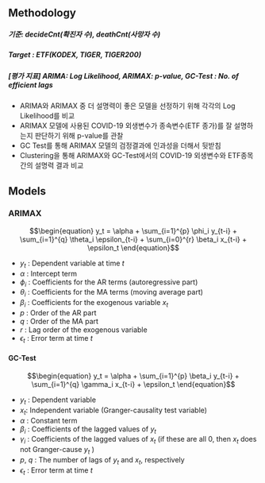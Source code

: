 ## Methodology
##### 기준: decideCnt(확진자 수), deathCnt(사망자 수)
##### Target : ETF(KODEX, TIGER, TIGER200)

##### [평가 지표] ARIMA: Log Likelihood, ARIMAX: p-value, GC-Test : No. of efficient lags


- ARIMA와 ARIMAX 중 더 설명력이 좋은 모델을 선정하기 위해 각각의 Log Likelihood를 비교
- ARIMAX 모델에 사용된 COVID-19 외생변수가 종속변수(ETF 종가)를 잘 설명하는지 판단하기 위해 p-value를 관찰
- GC Test를 통해 ARIMAX 모델의 검정결과에 인과성을 더해서 뒷받침
- Clustering을 통해 ARIMAX와 GC-Test에서의 COVID-19 외생변수와 ETF종목 간의 설명력 결과 비교


## Models
### ARIMAX
$$\begin{equation}
y_t = \alpha + \sum_{i=1}^{p} \phi_i y_{t-i} + \sum_{i=1}^{q} \theta_i \epsilon_{t-i} + \sum_{i=0}^{r} \beta_i x_{t-i} + \epsilon_t
\end{equation}$$

- $y_t$ : Dependent variable at time $t$
- $\alpha$ : Intercept term
- $\phi_i$ : Coefficients for the AR terms (autoregressive part)
- $\theta_i$ : Coefficients for the MA terms (moving average part)
- $\beta_i$ : Coefficients for the exogenous variable $x_t$
- $p$ : Order of the AR part
- $q$ : Order of the MA part
- $r$ : Lag order of the exogenous variable
- $\epsilon_t$ : Error term at time $t$ 

#### GC-Test
$$\begin{equation}
y_t = \alpha + \sum_{i=1}^{p} \beta_i y_{t-i} + \sum_{i=1}^{q} \gamma_i x_{t-i} + \epsilon_t
\end{equation}$$

- $y_t$ : Dependent variable
- $x_t$: Independent variable (Granger-causality test variable)
- $\alpha$ : Constant term
- $\beta_i$ : Coefficients of the lagged values of $y_t$
- $\gamma_i$ : Coefficients of the lagged values of $x_t$  (if these are all 0, then $x_t$ does not Granger-cause $y_t$ )
- $p$, $q$ : The number of lags of $y_t$ and $x_t$, respectively
- $\epsilon_t$ : Error term at time $t$ 
